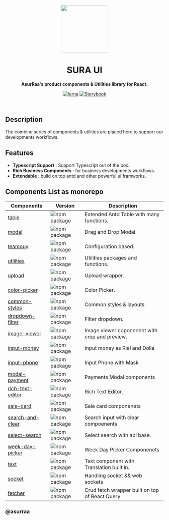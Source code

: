 <p align="center">
  <img width="150" src="https://avatars.githubusercontent.com/u/62465909?s=400&u=b543f5c67f4bafb214e9064ac95de21e35daf2d9&v=4">
</p>
<h1 align="center"> SURA UI </h1>
<p align="center">
  <b >AsurRaa's product components & Utilities library for React.</b>
</p>

<div align="center">
  
  [![lerna](https://img.shields.io/badge/maintained%20with-lerna-cc00ff.svg)](https://lerna.js.org/)
  [![Storybook](https://cdn.jsdelivr.net/gh/storybookjs/brand@master/badge/badge-storybook.svg)](https://asurraa.github.io/sura-ui/)
  
  </div>
<br>

## Description

The combine series of components & utilities are placed here to support our developments workflows.

## Features

- **Typescript Support** : Support Typescript out of the box.
- **Rich Business Components** : for business developments workflows.
- **Extendable** : build on top antd and other powerful ui framworks.

## Components List as monorepo

| Components                                                                                   | Version                                                                                                                | Description                                    |
| -------------------------------------------------------------------------------------------- | ---------------------------------------------------------------------------------------------------------------------- | ---------------------------------------------- |
| [table](https://github.com/asurraa/sura-ui/tree/master/packages/table)                       | ![npm package](https://img.shields.io/npm/v/@asurraa/sura-ui-table.svg?style=flat-square?style=flat-square)            | Extended Antd Table with many functions.       |
| [modal](https://github.com/asurraa/sura-ui/tree/master/packages/modal)                       | ![npm package](https://img.shields.io/npm/v/@asurraa/sura-ui-modal.svg?style=flat-square?style=flat-square)            | Drag and Drop Modal.                           |
| [teamouy](https://github.com/asurraa/sura-ui/tree/master/packages/teamouy)                   | ![npm package](https://img.shields.io/npm/v/@asurraa/sura-ui-teamouy.svg?style=flat-square?style=flat-square)          | Configuration based.                           |
| [utilities](https://github.com/asurraa/sura-ui/tree/master/packages/utilities)               | ![npm package](https://img.shields.io/npm/v/@asurraa/sura-ui-utilities.svg?style=flat-square?style=flat-square)        | Utilities packages and functions.              |
| [upload](https://github.com/asurraa/sura-ui/tree/master/packages/upload)                     | ![npm package](https://img.shields.io/npm/v/@asurraa/sura-ui-upload.svg?style=flat-square?style=flat-square)           | Upload wrapper.                                |
| [color-picker](https://github.com/asurraa/sura-ui/tree/master/packages/color=picker)         | ![npm package](https://img.shields.io/npm/v/@asurraa/sura-ui-color-picker.svg?style=flat-square?style=flat-square)     | Color Picker.                                  |
| [common-styles](https://github.com/asurraa/sura-ui/tree/master/packages/common-styles)       | ![npm package](https://img.shields.io/npm/v/@asurraa/sura-ui-common-styles.svg?style=flat-square?style=flat-square)    | Common styles & layouts.                       |
| [dropdown-filter](https://github.com/asurraa/sura-ui/tree/master/packages/dropdown-filter)   | ![npm package](https://img.shields.io/npm/v/@asurraa/sura-ui-dropdown-filter.svg?style=flat-square?style=flat-square)  | Filter dropdown.                               |
| [image-viewer](https://github.com/asurraa/sura-ui/tree/master/packages/image-viewer)         | ![npm package](https://img.shields.io/npm/v/@asurraa/sura-ui-image-viewer.svg?style=flat-square?style=flat-square)     | Image viewer coponenent with crop and preview. |
| [input-money](https://github.com/asurraa/sura-ui/tree/master/packages/image-viewer)          | ![npm package](https://img.shields.io/npm/v/@asurraa/sura-ui-input-money.svg?style=flat-square?style=flat-square)      | Input money as Riel and Dolla                  |
| [input-phone](https://github.com/asurraa/sura-ui/tree/master/packages/input-phone)           | ![npm package](https://img.shields.io/npm/v/@asurraa/sura-ui-input-phone.svg?style=flat-square?style=flat-square)      | Input Phone with Mask                          |
| [modal-payment](https://github.com/asurraa/sura-ui/tree/master/packages/modal-payment)       | ![npm package](https://img.shields.io/npm/v/@asurraa/sura-ui-modal-payment.svg?style=flat-square?style=flat-square)    | Payments Modal components                      |
| [rich-text-editor](https://github.com/asurraa/sura-ui/tree/master/packages/rich-text-editor) | ![npm package](https://img.shields.io/npm/v/@asurraa/sura-ui-rich-text-editor.svg?style=flat-square?style=flat-square) | Rich Text Editor.                              |
| [sale-card](https://github.com/asurraa/sura-ui/tree/master/packages/sale-card)               | ![npm package](https://img.shields.io/npm/v/@asurraa/sura-ui-sale-card.svg?style=flat-square?style=flat-square)        | Sale card componenets                          |
| [search-and-clear](https://github.com/asurraa/sura-ui/tree/master/packages/search-and-clear) | ![npm package](https://img.shields.io/npm/v/@asurraa/sura-ui-search-and-clear.svg?style=flat-square?style=flat-square) | Search input with clear compoenents            |
| [select-search](https://github.com/asurraa/sura-ui/tree/master/packages/select-search)       | ![npm package](https://img.shields.io/npm/v/@asurraa/sura-ui-select-search.svg?style=flat-square?style=flat-square)    | Select search with api base.                   |
| [week-day-picker](https://github.com/asurraa/sura-ui/tree/master/packages/week-day-picker)   | ![npm package](https://img.shields.io/npm/v/@asurraa/sura-ui-week-day-picker.svg?style=flat-square?style=flat-square)  | Week Day Picker Componenets                    |
| [text](https://github.com/asurraa/sura-ui/tree/master/packages/text)                         | ![npm package](https://img.shields.io/npm/v/@asurraa/sura-ui-text.svg?style=flat-square?style=flat-square)             | Text component with Translation built in.      |
| [socket](https://github.com/asurraa/sura-ui/tree/master/packages/socket)                     | ![npm package](https://img.shields.io/npm/v/@asurraa/sura-ui-socket.svg?style=flat-square?style=flat-square)           | Handling socket && web sockets                 |
| [fetcher](https://github.com/asurraa/sura-ui/tree/master/packages/fetcher)                   | ![npm package](https://img.shields.io/npm/v/@asurraa/sura-ui-fetcher.svg?style=flat-square?style=flat-square)          | Crud fetch wrapper built on top of React Query |

### @asurraa
